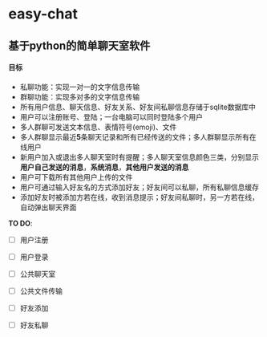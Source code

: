 # easy-chat

## 基于python的简单聊天室软件

#### 目标

- 私聊功能：实现一对一的文字信息传输
- 群聊功能：实现多对多的文字信息传输
- 所有用户信息、聊天信息、好友关系、好友间私聊信息存储于sqlite数据库中
- 用户可以注册账号、登陆；一台电脑可以同时登陆多个用户
- 多人群聊可发送文本信息、表情符号(emoji)、文件
- 多人群聊显示最近**5**条聊天记录和所有已经传送的文件；多人群聊显示所有在线用户
- 新用户加入或退出多人聊天室时有提醒；多人聊天室信息颜色三类，分别显示**用户自己发送的消息**，**系统消息**，**其他用户发送的消息**
- 用户可下载所有其他用户上传的文件
- 用户可通过输入好友名的方式添加好友；好友间可以私聊，所有私聊信息缓存
- 添加好友时被添加方若在线，收到消息提示；好友间私聊时，另一方若在线，自动弹出聊天界面



**TO DO**:

- [ ] 用户注册
- [ ] 用户登录
- [ ] 公共聊天室
- [ ] 公共文件传输
- [ ] 好友添加
- [ ] 好友私聊

